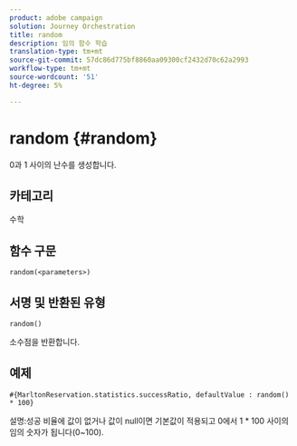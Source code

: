 ```yaml
---
product: adobe campaign
solution: Journey Orchestration
title: random
description: 임의 함수 학습
translation-type: tm+mt
source-git-commit: 57dc86d775bf8860aa09300cf2432d70c62a2993
workflow-type: tm+mt
source-wordcount: '51'
ht-degree: 5%

---
```



# random {#random}

0과 1 사이의 난수를 생성합니다.

## 카테고리

수학

## 함수 구문

`random(<parameters>)`

## 서명 및 반환된 유형

`random()`

소수점을 반환합니다.

## 예제

`#{MarltonReservation.statistics.successRatio, defaultValue : random() * 100}`

설명:성공 비율에 값이 없거나 값이 null이면 기본값이 적용되고 0에서 1 * 100 사이의 임의 숫자가 됩니다(0~100).
